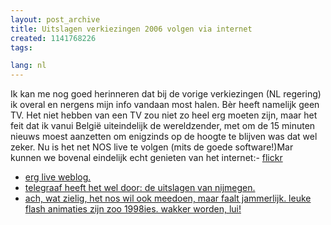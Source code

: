 ```yaml
---
layout: post_archive
title: Uitslagen verkiezingen 2006 volgen via internet
created: 1141768226
tags:

lang: nl
---
```

Ik kan me nog goed herinneren dat bij de vorige verkiezingen (NL regering) ik overal en nergens mijn info vandaan most halen. Bèr heeft namelijk geen TV. Het niet hebben van een TV zou niet zo heel erg moeten zijn, maar het feit dat ik vanui België uiteindelijk de wereldzender, met om de 15 minuten nieuws moest aanzetten om enigzinds op de hoogte te blijven was dat wel zeker. Nu is het net NOS live te volgen (mits de goede software!)Mar kunnen we bovenal eindelijk echt genieten van het internet:- [flickr](http://www.flickr.com/photos/minitrue/sets/72057594077201462/)
- [erg live weblog.](http://uitslagen.groenlinksweblog.nl)
- [telegraaf heeft het wel door: de uitslagen van nijmegen.](http://www.telegraaf.nl/binnenland/uitslaggr2006/uitslag_126.html)
- [ach, wat zielig, het nos wil ook meedoen, maar faalt jammerlijk. leuke flash animaties zijn zoo 1998ies. wakker worden, lui!](http://www.nos.nl/nos/voorpagina/)
